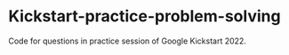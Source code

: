 # Kickstart-practice-problem-solving
Code for questions in practice session of Google Kickstart 2022.
